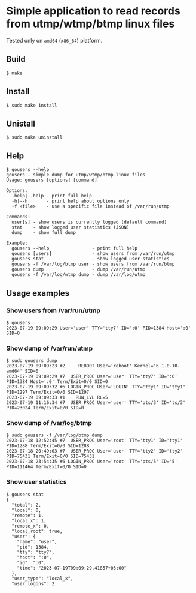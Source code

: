 Simple application to read records from utmp/wtmp/btmp linux files
==================================================================
Tested only on `amd64` (`x86_64`) platform.

## Build
```
$ make
```

## Install
```
$ sudo make install
```

## Unistall
```
$ sudo make uninstall
```

## Help
```
$ gousers --help
gousers - simple dump for utmp/wtmp/btmp linux files
Usage: gousers [options] [command]

Options:
  -help|--help - print full help
  -h|--h       - print help about options only
  -f <file>    - use a specific file instead of /var/run/utmp

Commands:
  user[s] - show users is currently logged (default command)
  stat    - show logged user statistics (JSON)
  dump    - show full dump

Example:
  gousers --help                - print full help
  gousers [users]               - show users from /var/run/utmp
  gousers stat                  - show logged user statistics
  gousers -f /var/log/btmp user - show users from /var/run/btmp
  gousers dump                  - dump /var/run/utmp
  gousers -f /var/log/wtmp dump - dump /var/log/wtmp
```

## Usage examples

### Show users from /var/run/utmp
```
$ gousers
2023-07-19 09:09:29 User='user' TTY='tty7' ID=':0' PID=1384 Host=':0' SID=0
```

### Show dump of /var/run/utmp
```
$ sudo gousers dump
2023-07-19 09:09:23 #2     REBOOT User='reboot' Kernel='6.1.0-10-amd64' SID=0
2023-07-19 09:09:29 #7  USER_PROC User='user' TTY='tty7' ID=':0' PID=1384 Host=':0' Term/Exit=0/0 SID=0
2023-07-19 09:09:32 #6 LOGIN_PROC User='LOGIN' TTY='tty1' ID='tty1' PID=1297 Term/Exit=0/0 SID=1297
2023-07-19 09:09:33 #1    RUN_LVL RL=5
2023-07-19 11:16:34 #7  USER_PROC User='user' TTY='pts/3' ID='ts/3' PID=23024 Term/Exit=0/0 SID=0
```

### Show dump of /var/log/btmp
```
$ sudo gousers -f /var/log/btmp dump
2023-07-18 12:52:45 #7  USER_PROC User='root' TTY='tty1' ID='tty1' PID=1288 Term/Exit=0/0 SID=1288
2023-07-18 20:49:03 #7  USER_PROC User='user' TTY='tty2' ID='tty2' PID=75431 Term/Exit=0/0 SID=75431
2023-07-18 23:54:35 #6 LOGIN_PROC User='root' TTY='pts/5' ID='5' PID=111464 Term/Exit=0/0 SID=0
```

### Show user statistics
```
$ gousers stat
{
  "total": 2,
  "local": 0,
  "remote": 1,
  "local_x": 1,
  "remote_x": 0,
  "local_root": true,
  "user": {
    "name": "user",
    "pid": 1384,
    "tty": "tty7",
    "host": ":0",
    "id": ":0",
    "time": "2023-07-19T09:09:29.41857+03:00"
  },
  "user_type": "local_x",
  "user_logons": 2
```

